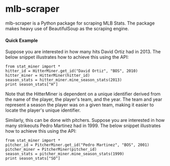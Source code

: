 # mlb-scraper
mlb-scraper is a Python package for scraping MLB Stats. The package makes heavy use of BeautifulSoup as the scraping engine.

#### Quick Example
Suppose you are interested in how many hits David Ortiz had in 2013. The below snippet illustrates how to achieve this using the API:

``` 
from stat_miner import *
hitter_id = HitterMiner.get_id("David Ortiz", "BOS", 2010)
hitter_miner = HitterMiner(hitter_id)
season_stats = hitter_miner.mine_season_stats(2013)
print season_stats["H"] 
```
Note that the HitterMiner is dependent on a unique identifier derived from the name of the player, the player's team, and the year. The team and year represent a season the player was on a given team, making it easier to locate the player's unique identifier.

Similarly, this can be done with pitchers. Suppose you are interested in how many strikeouts Pedro Martinez had in 1999. The below snippet illustrates how to achieve this using the API:

```
from stat_miner import *
pitcher_id = PitcherMiner.get_id("Pedro Martinez", "BOS", 2001)
pitcher_miner = PitcherMiner(pitcher_id)
season_stats = pitcher_miner.mine_season_stats(1999)
print season_stats["SO"]
```


